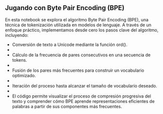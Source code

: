 
## Jugando con Byte Pair Encoding (BPE)
En esta notebook se  explora el algoritmo Byte Pair Encoding (BPE), una técnica de tokenización utilizada en modelos de lenguaje. A través de un enfoque práctico, implementamos desde cero los pasos clave del algoritmo, incluyendo:

* Conversión de texto a Unicode mediante la función ord().
* 
* Cálculo de la frecuencia de pares consecutivos en una secuencia de tokens.
* 
* Fusión de los pares más frecuentes para construir un vocabulario optimizado.
* 
* Iteración del proceso hasta alcanzar el tamaño de vocabulario deseado.
* 
* El código permite visualizar el proceso de compresión progresiva del texto y comprender cómo BPE aprende representaciones eficientes de palabras a partir de sus componentes más frecuentes.
